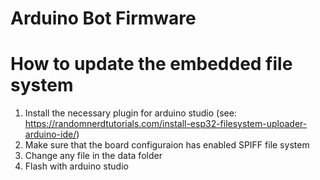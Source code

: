# Arduino Bot Firmware

# How to update the embedded file system
1. Install the necessary plugin for arduino studio (see: https://randomnerdtutorials.com/install-esp32-filesystem-uploader-arduino-ide/)
2. Make sure that the board configuraion has enabled SPIFF file system
3. Change any file in the data folder
4. Flash with arduino studio